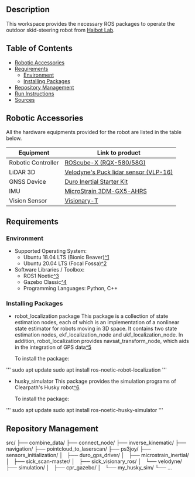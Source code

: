 ## Description

This workspace provides the necessary ROS packages to operate the outdoor skid-steering robot from [Haibot Lab](https://sites.google.com/view/haibot-lab?fbclid=IwY2xjawEkHVpleHRuA2FlbQIxMAABHe2dXi4Qrxt8FIQQPHEhcPUdHKU1V9dTJYjUC7L9EI_iRUKD7Dky8Ida0Q_aem_jmdgauVqJfeysomfGbbbKQ).

## Table of Contents

* [Robotic Accessories](robotic-accessories)
* [Requirements](requirements)
  * [Environment](environment)
  * [Installing Packages](installing-packages)
* [Repository Management](repository-management)
* [Run Instructions](run-instructions)
* [Sources](sources)

## Robotic Accessories

All the hardware equipments provided for the robot are listed in the table below.

| Equipment          | Link to product                                                                                                  |
| -------------------| ---------------------------------------------------------------------------------------------------------------- |
| Robotic Controller | [ROScube-X (RQX-580/58G)](https://www.adlinktech.com/Products/ROS2_Solution/ROS2_Controller/RQX-580_58G?lang=en) |
| LiDAR 3D           | [Velodyne's Puck lidar sensor (VLP-16)](https://ouster.com/products/hardware/vlp-16)                             |
| GNSS Device        | [Duro Inertial Starter Kit](https://store.clearpathrobotics.com/products/duro-inertial-starter-kit)              |
| IMU                | [MicroStrain 3DM-GX5-AHRS](https://www.microstrain.com/inertial-sensors/3dm-gx5-25)                              |
| Vision Sensor      | [Visionary-T](https://www.sick.com/ag/en/catalog/archive/visionary-t/c/g358152)                                  |

## Requirements

### Environment

* Supported Operating System:
  * Ubuntu 18.04 LTS (Bionic Beaver)[^1](https://releases.ubuntu.com/18.04/)
  * Ubuntu 20.04 LTS (Focal Fossa)[^2](https://releases.ubuntu.com/focal/)
* Software Libraries / Toolbox:
  * ROS1 Noetic[^3](https://wiki.ros.org/ROS/Installation)
  * Gazebo Classic[^4](https://classic.gazebosim.org/)
  * Programming Languages: Python, C++

### Installing Packages

* robot_localization package
  This package is a collection of state estimation nodes, each of which is an implementation of a nonlinear state estimator for robots moving in 3D space. It contains two state estimation nodes, ekf_localization_node and ukf_localization_node. In addition, robot_localization provides navsat_transform_node, which aids in the integration of GPS data[^5](https://docs.ros.org/en/indigo/api/robot_localization/html/index.html#)

  To install the package:
  
'''
sudo apt update
sudo apt install ros-noetic-robot-localization
'''
  
* husky_simulator
  This package provides the simulation programs of Clearpath's Husky robot[^6](http://wiki.ros.org/ClearpathRobotics).

  To install the package:
  
'''
sudo apt update
sudo apt install ros-noetic-husky-simulator
'''

## Repository Management


src/
   ├── combine_data/
   ├── connect_node/
   ├── inverse_kinematic/
   ├── navigation/
   ├── pointcloud_to_laserscan/
   ├── ps3joy/
   ├── sensors_initialization/
   │   ├── duro_gps_driver/
   │   ├── microstrain_inertial/
   │   ├── sick_scan-master/
   │   ├── sick_visionary_ros/
   │   └── velodyne/
   ├── simulation/
   │   ├── cpr_gazebo/
   │   └── my_husky_sim/
   └── ...


